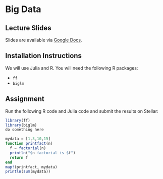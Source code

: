 # Big Data

## Lecture Slides

Slides are available via [Google Docs](https://docs.google.com/presentation/d/1pDGyRcIBwEC-W63NPNQMS6EGwndpOY82kf2g4-h3OV8/edit?usp=sharing).

## Installation Instructions

We will use Julia and R. You will need the following R packages:

 * ``ff``
 * ``biglm``

## Assignment

Run the following R code and Julia code and submit the results on Stellar:

```R
library(ff)
library(biglm)
do something here
```

```Julia
mydata = [1,3,10,15]
function printfact(n)
  f = factorial(n)
  println("$n factorial is $f")
  return f
end
map!(printfact, mydata)
println(sum(mydata))
```
